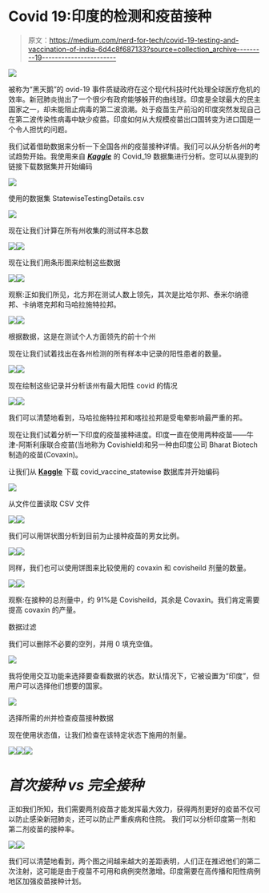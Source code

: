 # Covid 19:印度的检测和疫苗接种

> 原文：<https://medium.com/nerd-for-tech/covid-19-testing-and-vaccination-of-india-6d4c8f687133?source=collection_archive---------19----------------------->

![](img/0b9eeab9aff95411deb21ea0bb81a556.png)

被称为“黑天鹅”的 ovid-19 事件质疑政府在这个现代科技时代处理全球医疗危机的效率。新冠肺炎抛出了一个很少有政府能够躲开的曲线球。印度是全球最大的民主国家之一，却未能阻止病毒的第二波浪潮。处于疫苗生产前沿的印度突然发现自己在第二波传染性病毒中缺少疫苗。印度如何从大规模疫苗出口国转变为进口国是一个令人担忧的问题。

我们试着借助数据来分析一下全国各州的疫苗接种详情。我们可以从分析各州的考试趋势开始。我使用来自 [***Kaggle***](https://www.kaggle.com/sudalairajkumar/covid19-in-india?select=covid_vaccine_statewise.csv) 的 Covid_19 数据集进行分析。您可以从提到的链接下载数据集并开始编码

![](img/9e4fa0d4bca9c9035aadd42379b92cd0.png)

使用的数据集 StatewiseTestingDetails.csv

![](img/023595a6c22f71cd9123829fbde23ecc.png)

现在让我们计算在所有州收集的测试样本总数

![](img/68219d34f428787c273035f42dbca919.png)![](img/e1b17ee8706a7d279c707178a516b63b.png)

现在让我们用条形图来绘制这些数据

![](img/5ee0025ce0f609c76197c180175c0e86.png)![](img/a8577cd76ae046bc400c18f0e6eecc3f.png)

观察:正如我们所见，北方邦在测试人数上领先，其次是比哈尔邦、泰米尔纳德邦、卡纳塔克邦和马哈拉施特拉邦。

![](img/d74627d0db6d3662f306b428cd11e4fe.png)![](img/8e4d201888f481be976b66a9ff1a72b3.png)

根据数据，这是在测试个人方面领先的前十个州

现在让我们试着找出在各州检测的所有样本中记录的阳性患者的数量。

![](img/d06627f4ee3a4ac32f59f6e68208a379.png)![](img/472aa5bcbb470bef9ff2cdb45ad546a0.png)

现在绘制这些记录并分析该州有最大阳性 covid 的情况

![](img/0a1edd78bee2d48cec84568ac4be52ef.png)![](img/d504c09c21751670834b66b9c09f38ab.png)

我们可以清楚地看到，马哈拉施特拉邦和喀拉拉邦是受电晕影响最严重的邦。

现在让我们试着分析一下印度的疫苗接种进度。印度一直在使用两种疫苗——牛津-阿斯利康联合疫苗(当地称为 Covishield)和另一种由印度公司 Bharat Biotech 制造的疫苗(Covaxin)。

让我们从 [**Kaggle**](https://www.kaggle.com/sudalairajkumar/covid19-in-india?select=covid_19_india.csv) 下载 covid_vaccine_statewise 数据库并开始编码

![](img/f4f4cd3a25dbfee38b6bd5808abd41ed.png)

从文件位置读取 CSV 文件

![](img/7d81668837b8a83583a655fea32e8540.png)![](img/a6efcd46f36f9eb0650c7a74c141e430.png)

我们可以用饼状图分析到目前为止接种疫苗的男女比例。

![](img/251009fca8780f76de7e4ebdaabf15a7.png)![](img/8e964ddaab09ddc0c3d92e083ebb4844.png)

同样，我们也可以使用饼图来比较使用的 covaxin 和 covisheild 剂量的数量。

![](img/40f6d0e3f9722163a4dd021a1c08fb7d.png)![](img/8975d74b16eb232164aecc5d7dbe3082.png)

观察:在接种的总剂量中，约 91%是 Covisheild，其余是 Covaxin。我们肯定需要提高 covaxin 的产量。

数据过滤

我们可以删除不必要的空列，并用 0 填充空值。

![](img/a415f3c9ddec4b78f02ee270206e7f53.png)

我将使用交互功能来选择要查看数据的状态。默认情况下，它被设置为“印度”，但用户可以选择他们想要的国家。

![](img/b8d41a0de3f6d86a51419b09a708fae3.png)

选择所需的州并检查疫苗接种数据

现在使用状态值，让我们检查在该特定状态下施用的剂量。

![](img/7f145fab2733616f8a267a766cc21a14.png)![](img/5594f641dbbf604d18bd5bcdd882a716.png)![](img/e61bdebf69c2573bcf111676fd91dcc4.png)

# ***首次接种 vs 完全接种***

正如我们所知，我们需要两剂疫苗才能发挥最大效力，获得两剂更好的疫苗不仅可以防止感染新冠肺炎，还可以防止严重疾病和住院。
我们可以分析印度第一剂和第二剂疫苗的接种率。

![](img/67be0acf895fd52bfbf53d2073213c37.png)![](img/fe9c372abae18e8535216979c7c08817.png)

我们可以清楚地看到，两个图之间越来越大的差距表明，人们正在推迟他们的第二次注射，这可能是由于疫苗不可用和病例突然激增。印度需要在高传播和阳性病例地区加强疫苗接种计划。